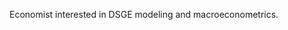 Economist interested in DSGE modeling and macroeconometrics.

<!---
Antoine-Chantal/Antoine-Chantal is a ✨ special ✨ repository because its `README.md` (this file) appears on your GitHub profile.
You can click the Preview link to take a look at your changes.
--->
